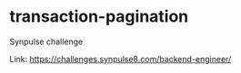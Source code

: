 # transaction-pagination
Synpulse challenge

Link: https://challenges.synpulse8.com/backend-engineer/


